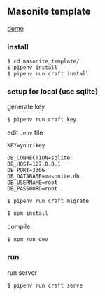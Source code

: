 ## Masonite template

[demo](https://masonite-app.herokuapp.com/)

### install

```
$ cd masonite_template/
$ pipenv install
$ pipenv run craft install
```

### setup for local (use sqlite)
generate key

```
$ pipenv run craft key
```

edit `.env` file

```
KEY=your-key

DB_CONNECTION=sqlite
DB_HOST=127.0.0.1
DB_PORT=3306
DB_DATABASE=masonite.db
DB_USERNAME=root
DB_PASSWORD=root
```

```
$ pipenv run craft migrate
```

```
$ npm install
```

compile
```
$ npm run dev
```

### run

run server
```
$ pipenv run craft serve
```